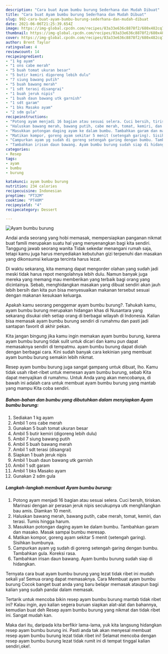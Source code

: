 ```yaml
---
description: "Cara buat Ayam bumbu burung Sederhana dan Mudah Dibuat"
title: "Cara buat Ayam bumbu burung Sederhana dan Mudah Dibuat"
slug: 992-cara-buat-ayam-bumbu-burung-sederhana-dan-mudah-dibuat
date: 2021-06-06T21:25:39.654Z
image: https://img-global.cpcdn.com/recipes/83a33e636c8878f2/680x482cq70/ayam-bumbu-burung-foto-resep-utama.jpg
thumbnail: https://img-global.cpcdn.com/recipes/83a33e636c8878f2/680x482cq70/ayam-bumbu-burung-foto-resep-utama.jpg
cover: https://img-global.cpcdn.com/recipes/83a33e636c8878f2/680x482cq70/ayam-bumbu-burung-foto-resep-utama.jpg
author: Brent Taylor
ratingvalue: 4
reviewcount: 14
recipeingredient:
- "1 kg ayam"
- "1 ons cabe merah"
- "5 buah tomat ukuran besar"
- "5 butir kemiri digoreng lebih dulu"
- "7 siung bawang putih"
- "5 buah bawang merah"
- "1 sdt terasi disangrai"
- "1 buah jeruk nipis"
- "1 buah daun bawang utk garnish"
- "1 sdt garam"
- "1 bks Masako ayam"
- "2 sdm gula"
recipeinstructions:
- "Potong ayam menjadi 16 bagian atau sesuai selera. Cuci bersih, tiriskan. Marinasi dengan air perasan jeruk nipis secukupnya utk menghilangkan bau amis. Diamkan 10 menit."
- "Haluskan bawang merah, bawang putih, cabe merah, tomat, kemiri, dan terasi. Tumis hingga harum."
- "Masukkan potongan daging ayam ke dalam bumbu. Tambahkan garam dan masako. Masak sampai bumbu meresap."
- "Matikan kompor, goreng ayam sekitar 5 menit (setengah garing). Sisihkan bumbunya."
- "Campurkan ayam yg sudah di goreng setengah garing dengan bumbu. Tambahkan gula. Koreksi rasa."
- "Tambahkan irisan daun bawang. Ayam bumbu burung sudah siap di hidangkan."
categories:
- Resep
tags:
- ayam
- bumbu
- burung

katakunci: ayam bumbu burung 
nutrition: 234 calories
recipecuisine: Indonesian
preptime: "PT32M"
cooktime: "PT40M"
recipeyield: "4"
recipecategory: Dessert

---
```



![Ayam bumbu burung](https://img-global.cpcdn.com/recipes/83a33e636c8878f2/680x482cq70/ayam-bumbu-burung-foto-resep-utama.jpg)

Andai anda seorang yang hobi memasak, mempersiapkan panganan nikmat buat famili merupakan suatu hal yang menyenangkan bagi kita sendiri. Tanggung jawab seorang  wanita Tidak sekedar menangani rumah saja, tetapi kamu juga harus menyediakan kebutuhan gizi terpenuhi dan masakan yang dikonsumsi keluarga tercinta harus lezat.

Di waktu  sekarang, kita memang dapat mengorder olahan yang sudah jadi meski tidak harus repot mengolahnya lebih dulu. Namun banyak juga mereka yang memang mau memberikan yang terbaik bagi orang yang dicintainya. Sebab, menghidangkan masakan yang dibuat sendiri akan jauh lebih bersih dan kita pun bisa menyesuaikan makanan tersebut sesuai dengan makanan kesukaan keluarga. 



Apakah kamu seorang penggemar ayam bumbu burung?. Tahukah kamu, ayam bumbu burung merupakan hidangan khas di Nusantara yang sekarang disukai oleh setiap orang di berbagai wilayah di Indonesia. Kalian bisa memasak ayam bumbu burung sendiri di rumahmu dan pasti jadi santapan favorit di akhir pekan.

Kita jangan bingung jika kamu ingin memakan ayam bumbu burung, karena ayam bumbu burung tidak sulit untuk dicari dan kamu pun dapat memasaknya sendiri di tempatmu. ayam bumbu burung dapat diolah dengan berbagai cara. Kini sudah banyak cara kekinian yang membuat ayam bumbu burung semakin lebih nikmat.

Resep ayam bumbu burung juga sangat gampang untuk dibuat, lho. Kamu tidak usah ribet-ribet untuk memesan ayam bumbu burung, sebab Kita dapat menyajikan di rumahmu. Untuk Anda yang akan mencobanya, di bawah ini adalah cara untuk membuat ayam bumbu burung yang mantab yang mampu Kita coba sendiri.

<!--inarticleads1-->

##### Bahan-bahan dan bumbu yang dibutuhkan dalam menyiapkan Ayam bumbu burung:

1. Sediakan 1 kg ayam
1. Ambil 1 ons cabe merah
1. Gunakan 5 buah tomat ukuran besar
1. Ambil 5 butir kemiri (digoreng lebih dulu)
1. Ambil 7 siung bawang putih
1. Ambil 5 buah bawang merah
1. Ambil 1 sdt terasi (disangrai)
1. Siapkan 1 buah jeruk nipis
1. Ambil 1 buah daun bawang utk garnish
1. Ambil 1 sdt garam
1. Ambil 1 bks Masako ayam
1. Gunakan 2 sdm gula




<!--inarticleads2-->

##### Langkah-langkah membuat Ayam bumbu burung:

1. Potong ayam menjadi 16 bagian atau sesuai selera. Cuci bersih, tiriskan. Marinasi dengan air perasan jeruk nipis secukupnya utk menghilangkan bau amis. Diamkan 10 menit.
1. Haluskan bawang merah, bawang putih, cabe merah, tomat, kemiri, dan terasi. Tumis hingga harum.
1. Masukkan potongan daging ayam ke dalam bumbu. Tambahkan garam dan masako. Masak sampai bumbu meresap.
1. Matikan kompor, goreng ayam sekitar 5 menit (setengah garing). Sisihkan bumbunya.
1. Campurkan ayam yg sudah di goreng setengah garing dengan bumbu. Tambahkan gula. Koreksi rasa.
1. Tambahkan irisan daun bawang. Ayam bumbu burung sudah siap di hidangkan.




Ternyata cara buat ayam bumbu burung yang lezat tidak ribet ini mudah sekali ya! Semua orang dapat memasaknya. Cara Membuat ayam bumbu burung Cocok banget buat anda yang baru belajar memasak ataupun bagi kalian yang sudah pandai dalam memasak.

Tertarik untuk mencoba bikin resep ayam bumbu burung mantab tidak ribet ini? Kalau ingin, ayo kalian segera buruan siapkan alat-alat dan bahannya, kemudian buat deh Resep ayam bumbu burung yang nikmat dan tidak ribet ini. Sangat mudah kan. 

Maka dari itu, daripada kita berfikir lama-lama, yuk kita langsung hidangkan resep ayam bumbu burung ini. Pasti anda tak akan menyesal membuat resep ayam bumbu burung lezat tidak ribet ini! Selamat mencoba dengan resep ayam bumbu burung lezat tidak rumit ini di tempat tinggal kalian sendiri,oke!.

